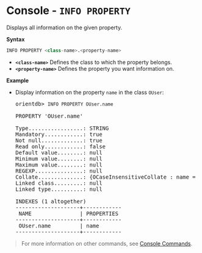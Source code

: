 # Console - `INFO PROPERTY`

Displays all information on the given property.

**Syntax**

```sql
INFO PROPERTY <class-name>.<property-name>
```

- **`<class-name>`** Defines the class to which the property belongs.
- **`<property-name>`** Defines the property you want information on.


**Example**

- Display information on the property `name` in the class `OUser`:

  <pre>
  orientdb> <code class='userinput lang-sql'>INFO PROPERTY OUser.name</code>

  PROPERTY 'OUser.name'

  Type.................: STRING
  Mandatory............: true
  Not null.............: true
  Read only............: false
  Default value........: null
  Minimum value........: null
  Maximum value........: null
  REGEXP...............: null
  Collate..............: {OCaseInsensitiveCollate : name = ci}
  Linked class.........: null
  Linked type..........: null

  INDEXES (1 altogether)
  --------------------+------------
   NAME               | PROPERTIES 
  --------------------+------------
   OUser.name         | name       
  --------------------+------------
  </pre>


>For more information on other commands, see [Console Commands](Console-Commands.md).


